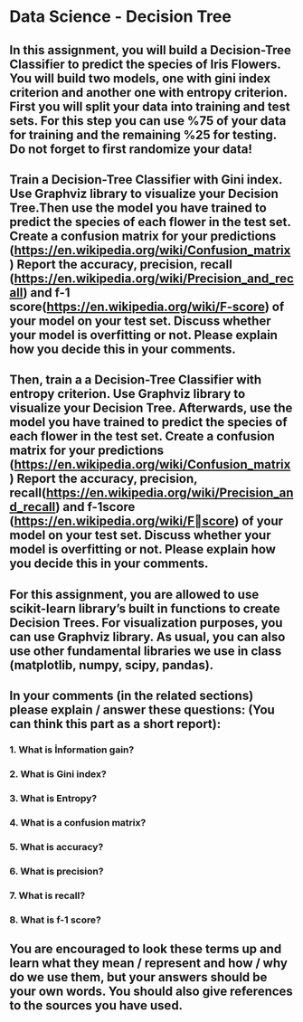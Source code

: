 # Data Science - Decision Tree

## In this assignment, you will build a Decision-Tree Classifier to predict the species of Iris Flowers. You will build two models, one with gini index criterion and another one with entropy criterion. First you will split your data into training and test sets. For this step you can use %75 of your data for training and the remaining %25 for testing. Do not forget to first randomize your data!

## Train a Decision-Tree Classifier with Gini index. Use Graphviz library to visualize your Decision Tree.Then use the model you have trained to predict the species of each flower in the test set. Create a confusion matrix for your predictions (https://en.wikipedia.org/wiki/Confusion_matrix) Report the accuracy, precision, recall (https://en.wikipedia.org/wiki/Precision_and_recall) and f-1 score(https://en.wikipedia.org/wiki/F-score) of your model on your test set. Discuss whether your model is overfitting or not. Please explain how you decide this in your comments.

## Then, train a a Decision-Tree Classifier with entropy criterion. Use Graphviz library to visualize your Decision Tree. Afterwards, use the model you have trained to predict the species of each flower in the test set. Create a confusion matrix for your predictions (https://en.wikipedia.org/wiki/Confusion_matrix) Report the accuracy, precision, recall(https://en.wikipedia.org/wiki/Precision_and_recall) and f-1score (https://en.wikipedia.org/wiki/Fscore) of your model on your test set. Discuss whether your model is overfitting or not. Please explain how you decide this in your comments.

## For this assignment, you are allowed to use scikit-learn library’s built in functions to create Decision Trees. For visualization purposes, you can use Graphviz library. As usual, you can also use other fundamental libraries we use in class (matplotlib, numpy, scipy, pandas).

## In your comments (in the related sections) please explain / answer these questions: (You can think this part as a short report):
   ### 1. What is İnformation gain?
   ### 2. What is Gini index?
   ### 3. What is Entropy?
   ### 4. What is a confusion matrix?
   ### 5. What is accuracy?
   ### 6. What is precision?
   ### 7. What is recall?
   ### 8. What is f-1 score?
   
## You are encouraged to look these terms up and learn what they mean / represent and how / why do we use them, but your answers should be your own words. You should also give references to the sources you have used.

